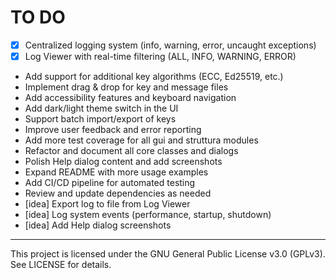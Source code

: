 # TO DO

- [x] Centralized logging system (info, warning, error, uncaught exceptions)
- [x] Log Viewer with real-time filtering (ALL, INFO, WARNING, ERROR)
- Add support for additional key algorithms (ECC, Ed25519, etc.)
- Implement drag & drop for key and message files
- Add accessibility features and keyboard navigation
- Add dark/light theme switch in the UI
- Support batch import/export of keys
- Improve user feedback and error reporting
- Add more test coverage for all gui and struttura modules
- Refactor and document all core classes and dialogs
- Polish Help dialog content and add screenshots
- Expand README with more usage examples
- Add CI/CD pipeline for automated testing
- Review and update dependencies as needed
- [idea] Export log to file from Log Viewer
- [idea] Log system events (performance, startup, shutdown)
- [idea] Add Help dialog screenshots

---
This project is licensed under the GNU General Public License v3.0 (GPLv3). See LICENSE for details.

